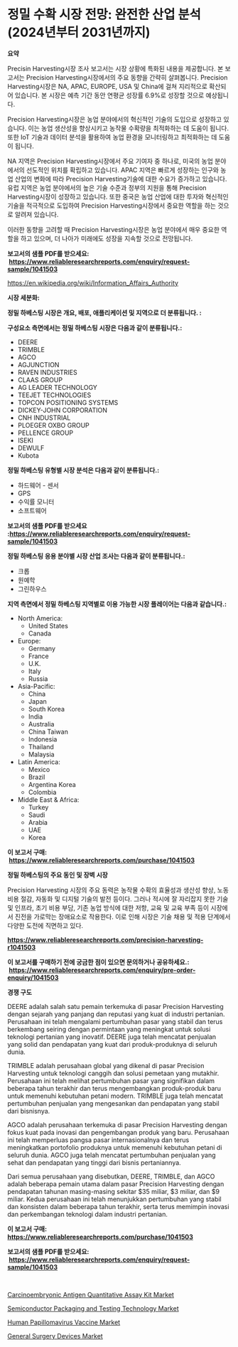 <p><h1>정밀 수확 시장 전망: 완전한 산업 분석 (2024년부터 2031년까지)</h1></p><p><strong>요약</strong></p>
<p><p>Precisin Harvesting시장 조사 보고서는 시장 상황에 특화된 내용을 제공합니다. 본 보고서는 Precision Harvesting시장에서의 주요 동향을 간략히 살펴봅니다. Precision Harvesting시장은 NA, APAC, EUROPE, USA 및 China에 걸쳐 지리적으로 확산되어 있습니다. 본 시장은 예측 기간 동안 연평균 성장률 6.9%로 성장할 것으로 예상됩니다.</p><p>Precision Harvesting시장은 농업 분야에서의 혁신적인 기술의 도입으로 성장하고 있습니다. 이는 농업 생산성을 향상시키고 농작물 수확량을 최적화하는 데 도움이 됩니다. 또한 IoT 기술과 데이터 분석을 활용하여 농업 환경을 모니터링하고 최적화하는 데 도움이 됩니다.</p><p>NA 지역은 Precision Harvesting시장에서 주요 기여자 중 하나로, 미국의 농업 분야에서의 선도적인 위치를 확립하고 있습니다. APAC 지역은 빠르게 성장하는 인구와 농업 산업의 변화에 따라 Precision Harvesting기술에 대한 수요가 증가하고 있습니다. 유럽 지역은 농업 분야에서의 높은 기술 수준과 정부의 지원을 통해 Precision Harvesting시장이 성장하고 있습니다. 또한 중국은 농업 산업에 대한 투자와 혁신적인 기술을 적극적으로 도입하여 Precision Harvesting시장에서 중요한 역할을 하는 것으로 알려져 있습니다.</p><p>이러한 동향을 고려할 때 Precision Harvesting시장은 농업 분야에서 매우 중요한 역할을 하고 있으며, 더 나아가 미래에도 성장을 지속할 것으로 전망됩니다.</p></p>
<p><strong>보고서의 샘플 PDF를 받으세요: &nbsp;<a href="https://www.reliableresearchreports.com/enquiry/request-sample/1041503">https://www.reliableresearchreports.com/enquiry/request-sample/1041503</a></strong></p>
<p><a href="https://en.wikipedia.org/wiki/Information_Affairs_Authority">https://en.wikipedia.org/wiki/Information_Affairs_Authority</a></p>
<p><strong>시장 세분화:</strong></p>
<p><strong> 정밀 하베스팅 시장은 개요, 배포, 애플리케이션 및 지역으로 더 분류됩니다. :</strong></p>
<p><strong>구성요소 측면에서는 정밀 하베스팅 시장은 다음과 같이 분류됩니다.:</strong></p>
<p><ul><li>DEERE</li><li>TRIMBLE</li><li>AGCO</li><li>AGJUNCTION</li><li>RAVEN INDUSTRIES</li><li>CLAAS GROUP</li><li>AG LEADER TECHNOLOGY</li><li>TEEJET TECHNOLOGIES</li><li>TOPCON POSITIONING SYSTEMS</li><li>DICKEY-JOHN CORPORATION</li><li>CNH INDUSTRIAL</li><li>PLOEGER OXBO GROUP</li><li>PELLENCE GROUP</li><li>ISEKI</li><li>DEWULF</li><li>Kubota</li></ul></p>
<p><strong> 정밀 하베스팅 유형별 시장 분석은 다음과 같이 분류됩니다.:</strong></p>
<p><ul><li>하드웨어 - 센서</li><li>GPS</li><li>수익률 모니터</li><li>소프트웨어</li></ul></p>
<p><strong>보고서의 샘플 PDF를 받으세요 :<a href="https://www.reliableresearchreports.com/enquiry/request-sample/1041503">https://www.reliableresearchreports.com/enquiry/request-sample/1041503</a></strong></p>
<p><strong> 정밀 하베스팅 응용 분야별 시장 산업 조사는 다음과 같이 분류됩니다.:</strong></p>
<p><ul><li>크롭</li><li>원예학</li><li>그린하우스</li></ul></p>
<p><strong>지역 측면에서 정밀 하베스팅 지역별로 이용 가능한 시장 플레이어는 다음과 같습니다.:</strong></p>
<p><ul>
    <li>
        North America:
        <ul>
            <li>United States</li>
            <li>Canada</li>
        </ul>
    </li>
    <li>
        Europe:
        <ul>
            <li>Germany</li>
            <li>France</li>
            <li>U.K.</li>
            <li>Italy</li>
            <li>Russia</li>
        </ul>
    </li>
    <li>
        Asia-Pacific:
        <ul>
            <li>China</li>
            <li>Japan</li>
            <li>South Korea</li>
            <li>India</li>
            <li>Australia</li>
            <li>China Taiwan</li>
            <li>Indonesia</li>
            <li>Thailand</li>
            <li>Malaysia</li>
        </ul>
    </li>
    <li>
        Latin America:
        <ul>
            <li>Mexico</li>
            <li>Brazil</li>
            <li>Argentina Korea</li>
            <li>Colombia</li>
        </ul>
    </li>
    <li>
        Middle East & Africa:
        <ul>
            <li>Turkey</li>
            <li>Saudi</li>
            <li>Arabia</li>
            <li>UAE</li>
            <li>Korea</li>
        </ul>
    </li>
    </ul></p>
<p><strong>이 보고서 구매: &nbsp;<a href="https://www.reliableresearchreports.com/purchase/1041503">https://www.reliableresearchreports.com/purchase/1041503</a></strong></p>
<p><strong>정밀 하베스팅의 주요 동인 및 장벽 시장</strong></p>
<p><p>Precision Harvesting 시장의 주요 동력은 농작물 수확의 효율성과 생산성 향상, 노동 비용 절감, 자동화 및 디지털 기술의 발전 등이다. 그러나 적시에 잘 자리잡지 못한 기술 및 인프라, 초기 비용 부담, 기존 농업 방식에 대한 저항, 교육 및 교육 부족 등이 시장에서 진전을 가로막는 장애요소로 작용한다. 이로 인해 시장은 기술 채용 및 적용 단계에서 다양한 도전에 직면하고 있다.</p></p>
<p><strong><a href="https://www.reliableresearchreports.com/precision-harvesting-r1041503">https://www.reliableresearchreports.com/precision-harvesting-r1041503</a></strong></p>
<p><strong>이 보고서를 구매하기 전에 궁금한 점이 있으면 문의하거나 공유하세요.: &nbsp;<a href="https://www.reliableresearchreports.com/enquiry/pre-order-enquiry/1041503">https://www.reliableresearchreports.com/enquiry/pre-order-enquiry/1041503</a></strong></p>
<p><strong>경쟁 구도</strong></p>
<p><p>DEERE adalah salah satu pemain terkemuka di pasar Precision Harvesting dengan sejarah yang panjang dan reputasi yang kuat di industri pertanian. Perusahaan ini telah mengalami pertumbuhan pasar yang stabil dan terus berkembang seiring dengan permintaan yang meningkat untuk solusi teknologi pertanian yang inovatif. DEERE juga telah mencatat penjualan yang solid dan pendapatan yang kuat dari produk-produknya di seluruh dunia.</p><p>TRIMBLE adalah perusahaan global yang dikenal di pasar Precision Harvesting untuk teknologi canggih dan solusi pemetaan yang mutakhir. Perusahaan ini telah melihat pertumbuhan pasar yang signifikan dalam beberapa tahun terakhir dan terus mengembangkan produk-produk baru untuk memenuhi kebutuhan petani modern. TRIMBLE juga telah mencatat pertumbuhan penjualan yang mengesankan dan pendapatan yang stabil dari bisnisnya.</p><p>AGCO adalah perusahaan terkemuka di pasar Precision Harvesting dengan fokus kuat pada inovasi dan pengembangan produk yang baru. Perusahaan ini telah memperluas pangsa pasar internasionalnya dan terus meningkatkan portofolio produknya untuk memenuhi kebutuhan petani di seluruh dunia. AGCO juga telah mencatat pertumbuhan penjualan yang sehat dan pendapatan yang tinggi dari bisnis pertaniannya.</p><p>Dari semua perusahaan yang disebutkan, DEERE, TRIMBLE, dan AGCO adalah beberapa pemain utama dalam pasar Precision Harvesting dengan pendapatan tahunan masing-masing sekitar $35 miliar, $3 miliar, dan $9 miliar. Kedua perusahaan ini telah menunjukkan pertumbuhan yang stabil dan konsisten dalam beberapa tahun terakhir, serta terus memimpin inovasi dan perkembangan teknologi dalam industri pertanian.</p></p>
<p><strong>이 보고서 구매: &nbsp; <a href="https://www.reliableresearchreports.com/purchase/1041503">https://www.reliableresearchreports.com/purchase/1041503</a></strong></p>
<p><strong>보고서의 샘플 PDF를 받으세요: &nbsp;<a href="https://www.reliableresearchreports.com/enquiry/request-sample/1041503">https://www.reliableresearchreports.com/enquiry/request-sample/1041503</a></strong><strong></strong></p>
<p>&nbsp;</p>
<p><p><a href="https://github.com/Sherrillcrooksxa8i18ucf2m/Market-Research-Report-List-3/blob/main/carcinoembryonic-antigen-quantitative-assay-kit-market.md">Carcinoembryonic Antigen Quantitative Assay Kit Market</a></p><p><a href="https://github.com/AlysaLedner2023/Market-Research-Report-List-2/blob/main/semiconductor-packaging-and-testing-technology-market.md">Semiconductor Packaging and Testing Technology Market</a></p><p><a href="https://issuu.com/reportprime-2/docs/human-papillomavirus-vaccine-market-size-2030.pptx">Human Papillomavirus Vaccine Market</a></p><p><a href="https://issuu.com/reportprime-2/docs/general-surgery-devices-market-size-2030.pptx">General Surgery Devices Market</a></p></p>